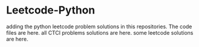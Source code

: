 # Leetcode-Python
adding the python leetcode problem solutions in this repositories. 
The code files are here.
all CTCI problems solutions are here.
some leetcode solutions are here.
























































































































































